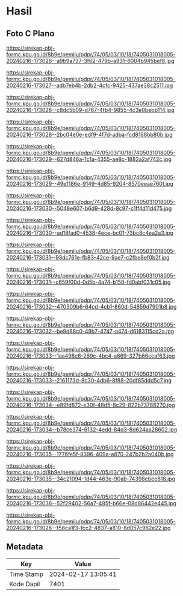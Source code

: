 # Hasil

## Foto C Plano

https://sirekap-obj-formc.kpu.go.id/8b9e/pemilu/pdpr/74/05/03/10/18/7405031018005-20240216-173026--a9b9a737-3f62-479b-a931-6004b945bef8.jpg

https://sirekap-obj-formc.kpu.go.id/8b9e/pemilu/pdpr/74/05/03/10/18/7405031018005-20240216-173027--adb7eb4b-2db2-4cfc-9425-437ae38c2511.jpg

https://sirekap-obj-formc.kpu.go.id/8b9e/pemilu/pdpr/74/05/03/10/18/7405031018005-20240216-173028--c8dc5b09-d767-4fb4-9855-4c3e0bebb114.jpg

https://sirekap-obj-formc.kpu.go.id/8b9e/pemilu/pdpr/74/05/03/10/18/7405031018005-20240216-173028--2bc04e0e-edf9-4f7d-adba-fcd8168bb80b.jpg

https://sirekap-obj-formc.kpu.go.id/8b9e/pemilu/pdpr/74/05/03/10/18/7405031018005-20240216-173029--627d846a-1c1a-4355-ae8c-1882a2af742c.jpg

https://sirekap-obj-formc.kpu.go.id/8b9e/pemilu/pdpr/74/05/03/10/18/7405031018005-20240216-173029--49e1186e-9149-4d85-9204-8570eeae760f.jpg

https://sirekap-obj-formc.kpu.go.id/8b9e/pemilu/pdpr/74/05/03/10/18/7405031018005-20240216-173030--5048e607-b6d9-428d-8c97-c1ff4d11d475.jpg

https://sirekap-obj-formc.kpu.go.id/8b9e/pemilu/pdpr/74/05/03/10/18/7405031018005-20240216-173030--ad18fad0-4538-4ece-bc01-73bc8c4ea2a3.jpg

https://sirekap-obj-formc.kpu.go.id/8b9e/pemilu/pdpr/74/05/03/10/18/7405031018005-20240216-173031--93dc761e-fb83-42ce-9ae7-c2fbe8ef0b2f.jpg

https://sirekap-obj-formc.kpu.go.id/8b9e/pemilu/pdpr/74/05/03/10/18/7405031018005-20240216-173031--c659f00d-0d5b-4a74-b150-fd0abf031c05.jpg

https://sirekap-obj-formc.kpu.go.id/8b9e/pemilu/pdpr/74/05/03/10/18/7405031018005-20240216-173032--470309b6-64cd-4cb1-860d-54859d7901b8.jpg

https://sirekap-obj-formc.kpu.go.id/8b9e/pemilu/pdpr/74/05/03/10/18/7405031018005-20240216-173032--be9d88c0-49b7-4747-a474-d6183115cd2a.jpg

https://sirekap-obj-formc.kpu.go.id/8b9e/pemilu/pdpr/74/05/03/10/18/7405031018005-20240216-173033--1aa498c6-269c-4bc4-a669-327b66ccaf63.jpg

https://sirekap-obj-formc.kpu.go.id/8b9e/pemilu/pdpr/74/05/03/10/18/7405031018005-20240216-173033--2161173d-8c30-4db6-8f88-20df85ddd5c7.jpg

https://sirekap-obj-formc.kpu.go.id/8b9e/pemilu/pdpr/74/05/03/10/18/7405031018005-20240216-173034--e89fd872-e30f-48d5-8c29-822b73788270.jpg

https://sirekap-obj-formc.kpu.go.id/8b9e/pemilu/pdpr/74/05/03/10/18/7405031018005-20240216-173034--b78ce374-6132-4edd-84d3-8d624aa28602.jpg

https://sirekap-obj-formc.kpu.go.id/8b9e/pemilu/pdpr/74/05/03/10/18/7405031018005-20240216-173035--1776fe5f-8396-409a-a870-247b2b2a040b.jpg

https://sirekap-obj-formc.kpu.go.id/8b9e/pemilu/pdpr/74/05/03/10/18/7405031018005-20240216-173035--34c21094-1d44-463e-90ab-74398ebee818.jpg

https://sirekap-obj-formc.kpu.go.id/8b9e/pemilu/pdpr/74/05/03/10/18/7405031018005-20240216-173036--52f29402-56a7-485f-b66e-08d86442e445.jpg

https://sirekap-obj-formc.kpu.go.id/8b9e/pemilu/pdpr/74/05/03/10/18/7405031018005-20240216-173026--f58ca1f3-fcc2-4837-a810-8d057c962e22.jpg


## Metadata

| Key        | Value               |
| ---------- | ------------------- |
| Time Stamp | 2024-02-17 13:05:41 |
| Kode Dapil | 7401                |




